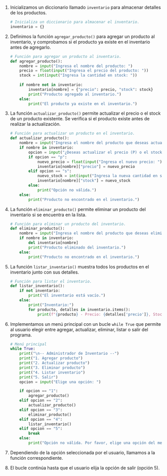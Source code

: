 1. Inicializamos un diccionario llamado `inventario` para almacenar detalles de los productos.

    ```python
    # Inicializa un diccionario para almacenar el inventario.
    inventario = {}
    ```

2. Definimos la función `agregar_producto()` para agregar un producto al inventario, y comprobamos si el producto ya existe en el inventario antes de agregarlo.

    ```python
    # Función para agregar un producto al inventario.
    def agregar_producto():
        nombre = input("Ingresa el nombre del producto: ")
        precio = float(input("Ingresa el precio del producto: "))
        stock = int(input("Ingresa la cantidad en stock: "))
        
        if nombre not in inventario:
            inventario[nombre] = {"precio": precio, "stock": stock}
            print("Producto agregado al inventario.")
        else:
            print("El producto ya existe en el inventario.")
    ```

3. La función `actualizar_producto()` permite actualizar el precio o el stock de un producto existente. Se verifica si el producto existe antes de realizar la actualización.

    ```python
    # Función para actualizar un producto en el inventario.
    def actualizar_producto():
        nombre = input("Ingresa el nombre del producto que deseas actualizar: ")
        if nombre in inventario:
            opcion = input("¿Deseas actualizar el precio (P) o el stock (S)? ").lower()
            if opcion == "p":
                nuevo_precio = float(input("Ingresa el nuevo precio: "))
                inventario[nombre]["precio"] = nuevo_precio
            elif opcion == "s":
                nuevo_stock = int(input("Ingresa la nueva cantidad en stock: "))
                inventario[nombre]["stock"] = nuevo_stock
            else:
                print("Opción no válida.")
        else:
            print("Producto no encontrado en el inventario.")
    ```

4. La función `eliminar_producto()` permite eliminar un producto del inventario si se encuentra en la lista.

    ```python
    # Función para eliminar un producto del inventario.
    def eliminar_producto():
        nombre = input("Ingresa el nombre del producto que deseas eliminar: ")
        if nombre in inventario:
            del inventario[nombre]
            print("Producto eliminado del inventario.")
        else:
            print("Producto no encontrado en el inventario.")
    ```

5. La función `listar_inventario()` muestra todos los productos en el inventario junto con sus detalles.

    ```python
    # Función para listar el inventario.
    def listar_inventario():
        if not inventario:
            print("El inventario está vacío.")
        else:
            print("Inventario:")
            for producto, detalles in inventario.items():
                print(f"{producto} - Precio: {detalles['precio']}, Stock: {detalles['stock']}")
    ```

6. Implementamos un menú principal con un bucle `while True` que permite al usuario elegir entre agregar, actualizar, eliminar, listar o salir del programa.

    ```python
    # Menú principal
    while True:
        print("\n-- Administrador de Inventario --")
        print("1. Agregar producto")
        print("2. Actualizar producto")
        print("3. Eliminar producto")
        print("4. Listar inventario")
        print("5. Salir")
        opcion = input("Elige una opción: ")

        if opcion == "1":
            agregar_producto()
        elif opcion == "2":
            actualizar_producto()
        elif opcion == "3":
            eliminar_producto()
        elif opcion == "4":
            listar_inventario()
        elif opcion == "5":
            break
        else:
            print("Opción no válida. Por favor, elige una opción del menú.")
    ```

7. Dependiendo de la opción seleccionada por el usuario, llamamos a la función correspondiente.

8. El bucle continúa hasta que el usuario elija la opción de salir (opción 5).
